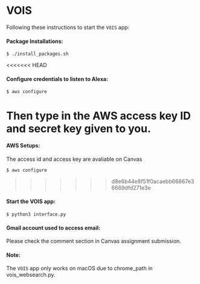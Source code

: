 # VOIS

Following these instructions to start the `VOIS` app:

#### Package Installations:
~~~
$ ./install_packages.sh
~~~

<<<<<<< HEAD
#### Configure credentials to listen to Alexa:
~~~
$ aws configure
~~~
Then type in the AWS access key ID and secret key given to you.
=======

#### AWS Setups:
The access id and access key are avaliable on Canvas
~~~
$ aws configure
~~~
>>>>>>> d8e6b44e8f51f0acaebb66867e36669dfd271e3e

#### Start the VOIS app:
~~~
$ python3 interface.py
~~~

#### Gmail account used to access email:
Please check the comment section in Canvas assignment submission.

#### Note:
The `VOIS` app only works on macOS due to chrome_path in vois_websearch.py.
